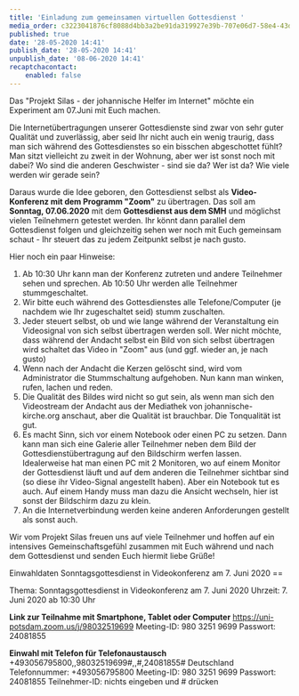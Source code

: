 ```yaml
---
title: 'Einladung zum gemeinsamen virtuellen Gottesdienst '
media_order: c3223041876cf8088d4bb3a2be91da319927e39b-707e06d7-58e4-43de-a037-d40da6491c38.jpeg
published: true
date: '28-05-2020 14:41'
publish_date: '28-05-2020 14:41'
unpublish_date: '08-06-2020 14:41'
recaptchacontact:
    enabled: false
---
```


Das "Projekt Silas - der johannische Helfer im Internet" möchte ein Experiment am 07.Juni mit Euch machen.

Die Internetübertragungen unserer Gottesdienste sind zwar von sehr guter Qualität und zuverlässig, aber seid Ihr nicht auch ein wenig traurig, dass man sich während des Gottesdienstes so ein bisschen abgeschottet fühlt? Man sitzt vielleicht zu zweit in der Wohnung, aber wer ist sonst noch mit dabei? Wo sind die anderen Geschwister - sind sie da? Wer ist da? Wie viele werden wir gerade sein?

Daraus wurde die Idee geboren, den Gottesdienst selbst als **Video-Konferenz mit dem Programm "Zoom"** zu übertragen. Das soll am **Sonntag, 07.06.2020** mit dem **Gottesdienst aus dem SMH** und möglichst vielen Teilnehmern getestet werden. Ihr könnt dann parallel dem Gottesdienst folgen und gleichzeitig sehen wer noch mit Euch gemeinsam schaut - Ihr steuert das zu jedem Zeitpunkt selbst je nach gusto.

Hier noch ein paar Hinweise:

1. Ab 10:30 Uhr kann man der Konferenz zutreten und andere Teilnehmer sehen und sprechen. Ab 10:50 Uhr werden alle Teilnehmer stummgeschaltet.
2. Wir bitte euch während des Gottesdienstes alle Telefone/Computer (je nachdem wie Ihr zugeschaltet seid) stumm zuschalten.
3. Jeder steuert selbst, ob und wie lange während der Veranstaltung ein Videosignal von sich selbst übertragen werden soll. Wer nicht möchte, dass während der Andacht selbst ein Bild von sich selbst übertragen wird schaltet das Video in "Zoom" aus (und ggf. wieder an, je nach gusto)
4. Wenn nach der Andacht die Kerzen gelöscht sind, wird vom Administrator die Stummschaltung aufgehoben. Nun kann man winken, rufen, lachen und reden. 
5. Die Qualität des Bildes wird nicht so gut sein, als wenn man sich den Videostream der Andacht aus der Mediathek von johannische-kirche.org anschaut, aber die Qualität ist brauchbar. Die Tonqualität ist gut.
6. Es macht Sinn, sich vor einem Notebook oder einen PC zu setzen. Dann kann man sich eine Galerie aller Teilnehmer neben dem Bild der Gottesdienstübertragung auf den Bildschirm werfen lassen. Idealerweise hat man einen PC mit 2 Monitoren, wo auf einem Monitor der Gottesdienst läuft und auf dem anderen die Teilnehmer sichtbar sind (so diese ihr Video-Signal angestellt haben). Aber ein Notebook tut es auch. Auf einem Handy muss man dazu die Ansicht wechseln, hier ist sonst der Bildschirm dazu zu klein.
7. An die Internetverbindung werden keine anderen Anforderungen gestellt als sonst auch.

Wir vom Projekt Silas freuen uns auf viele Teilnehmer und hoffen auf ein intensives Gemeinschaftsgefühl zusammen mit Euch während und nach dem Gottesdienst und senden Euch hiermit liebe Grüße!

Einwahldaten Sonntagsgottesdienst in Videokonferenz am 7. Juni 2020 ==

Thema: Sonntagsgottesdienst in Videokonferenz am 7. Juni 2020
Uhrzeit: 7. Juni 2020 ab 10:30 Uhr

**Link zur Teilnahme mit Smartphone, Tablet oder Computer**
https://uni-potsdam.zoom.us/j/98032519699 
Meeting-ID: 980 3251 9699 
Passwort: 24081855 

**Einwahl mit Telefon für Telefonaustausch**
+493056795800,,98032519699#,,#,24081855# Deutschland 
Telefonnummer: +493056795800
Meeting-ID: 980 3251 9699 
Passwort: 24081855
Teilnehmer-ID: nichts eingeben und # drücken
